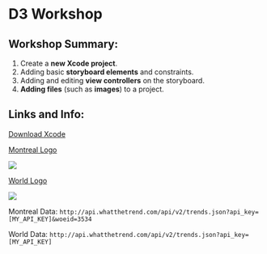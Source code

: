 # D3 Workshop
## Workshop Summary:
1. Create a **new Xcode project**.
2. Adding basic **storyboard elements** and constraints.
4. Adding and editing **view controllers** on the storyboard.
5. **Adding files** (such as **images**) to a project.

## Links and Info:
[Download Xcode](https://developer.apple.com/xcode/)

[Montreal Logo](https://raw.githubusercontent.com/wircho/D3Workshop/master/HelloWorld/HelloWorld/montreal@2x.png)

![](https://raw.githubusercontent.com/wircho/D3Workshop/master/HelloWorld/HelloWorld/montreal@2x.png)

[World Logo](https://raw.githubusercontent.com/wircho/D3Workshop/master/HelloWorld/HelloWorld/world@2x.png)

![](https://raw.githubusercontent.com/wircho/D3Workshop/master/HelloWorld/HelloWorld/world@2x.png)

Montreal Data: `http://api.whatthetrend.com/api/v2/trends.json?api_key=[MY_API_KEY]&woeid=3534`

World Data: `http://api.whatthetrend.com/api/v2/trends.json?api_key=[MY_API_KEY]`


